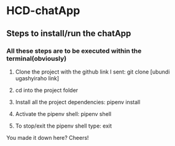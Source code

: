 # HCD-chatApp

## Steps to install/run the chatApp

### All these steps are to be executed within the terminal(obviously)

1. Clone the project with the github link I sent: git clone [ubundi ugashyiraho link]

2. cd into the project folder

3. Install all the project dependencies: pipenv install

4. Activate the pipenv shell: pipenv shell
5. To stop/exit the pipenv shell type: exit

You made it down here?
Cheers!
